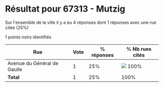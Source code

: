 # Résultat pour 67313 - Mutzig

Sur l'ensemble de la ville il y a eu 4 réponses dont 1 réponses avec une rue citée (25%)

1 points noirs identifiés

| Rue | Vote | % réponses | % Nb rues cités|
|-----|------|------------|----------------|
| Avenue du Général de Gaulle | 1 | 25% | <img src="../../img/bar_100.gif" />&nbsp;100%|
| **Total** | 1 | 25% | 100%|
